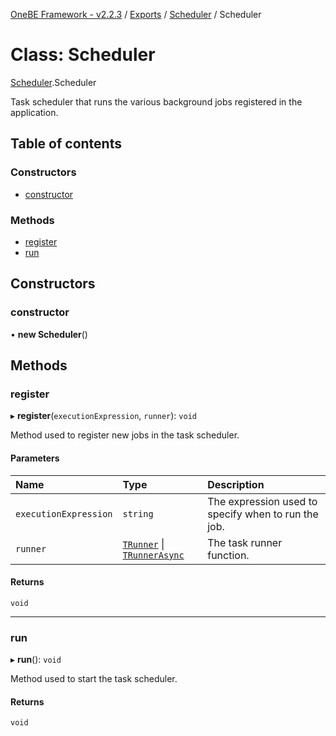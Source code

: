 [OneBE Framework - v2.2.3](../README.md) / [Exports](../modules.md) / [Scheduler](../modules/Scheduler.md) / Scheduler

# Class: Scheduler

[Scheduler](../modules/Scheduler.md).Scheduler

Task scheduler that runs the various background jobs registered in the application.

## Table of contents

### Constructors

- [constructor](Scheduler.Scheduler.md#constructor)

### Methods

- [register](Scheduler.Scheduler.md#register)
- [run](Scheduler.Scheduler.md#run)

## Constructors

### constructor

• **new Scheduler**()

## Methods

### register

▸ **register**(`executionExpression`, `runner`): `void`

Method used to register new jobs in the task scheduler.

#### Parameters

| Name | Type | Description |
| :------ | :------ | :------ |
| `executionExpression` | `string` | The expression used to specify when to run the job. |
| `runner` | [`TRunner`](../modules/Scheduler_IScheduleDefinition.md#trunner) \| [`TRunnerAsync`](../modules/Scheduler_IScheduleDefinition.md#trunnerasync) | The task runner function. |

#### Returns

`void`

___

### run

▸ **run**(): `void`

Method used to start the task scheduler.

#### Returns

`void`
